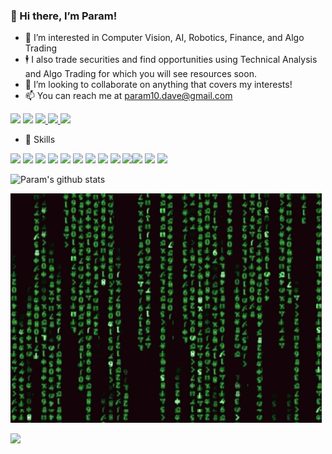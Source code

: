 ### 👋 Hi there, I’m Param!

- 👀 I’m interested in Computer Vision, AI, Robotics, Finance, and Algo Trading
- 🕴️ I also trade securities and find opportunities using Technical Analysis and Algo Trading for which you will see resources soon.
- 👯 I’m looking to collaborate on anything that covers my interests!
- 📫 You can reach me at [param10.dave@gmail.com](param10.dave@gmail.com)


<a href="https://www.linkedin.com/in/param-dave-823910136/"><img src="https://img.shields.io/badge/LinkedIn-0077B5?style=for-the-badge&logo=linkedin&logoColor=white"></a> <a href="https://twitter.com/param_dave?lang=en"><img src="https://img.shields.io/badge/Twitter-1DA1F2?style=for-the-badge&logo=twitter&logoColor=white"></a> <a href="https://in.tradingview.com/u/Param_Dave/"><img src="https://img.shields.io/badge/TradingView-000000.svg?&style=for-the-badge&logo=TradingView&logoColor=white"> </a><a href="https://leetcode.com/user0823L/"><img src="https://img.shields.io/badge/LeetCode-000000?style=for-the-badge&logo=LeetCode&logoColor=#d16c06"> </a>  </a><a href="https://www.kaggle.com/paramdave"><img src="https://img.shields.io/badge/Kaggle-20BEFF?style=for-the-badge&logo=Kaggle&logoColor=white"> </a> 

- :rocket: Skills

<img src="https://img.shields.io/badge/Python-3776AB?style=for-the-badge&logo=python&logoColor=white"> <img src="https://img.shields.io/badge/C-00599C?style=for-the-badge&logo=c&logoColor=white"> <img src="https://img.shields.io/badge/C%2B%2B-00599C?style=for-the-badge&logo=c%2B%2B&logoColor=white"> <img src="https://img.shields.io/badge/TensorFlow-FF6F00?style=for-the-badge&logo=TensorFlow&logoColor=white"> <img src="https://img.shields.io/badge/PyTorch-EE4C2C?style=for-the-badge&logo=PyTorch&logoColor=white"> <img src="https://img.shields.io/badge/Keras-D00000?style=for-the-badge&logo=Keras&logoColor=white"> <img src="https://img.shields.io/badge/Numpy-777BB4?style=for-the-badge&logo=numpy&logoColor=white"> <img src="https://img.shields.io/badge/scikit_learn-F7931E?style=for-the-badge&logo=scikit-learn&logoColor=white"> <img src="https://img.shields.io/badge/OpenCV-27338e?style=for-the-badge&logo=OpenCV&logoColor=white"> <img src="https://img.shields.io/badge/ROS-22314E?style=for-the-badge&logo=ROS&logoColor=white"><img  src="https://img.shields.io/badge/shell_script-%23121011.svg?style=for-the-badge&logo=gnu-bash&logoColor=white">  <img src="https://img.shields.io/badge/bitbucket-%230047B3.svg?style=for-the-badge&logo=bitbucket&logoColor=white"> <img src="https://img.shields.io/badge/Tableau-E97627.svg?style=for-the-badge&logo=Tableau&logoColor=white">


![Param's github stats](https://github-readme-stats.vercel.app/api?username=ParamDave5&show_icons=true&theme=radical)


![Programming](code-purpose-of-life.gif)

![](https://komarev.com/ghpvc/?username=ParamDave5&color=blue)
<!---
ParamDave5/ParamDave5 is a ✨ special ✨ repository because its `README.md` (this file) appears on your GitHub profile.
You can click the Preview link to take a look at your changes.
--->
